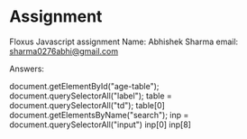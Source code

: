 # Assignment
Floxus Javascript assignment
Name: Abhishek Sharma
email: sharma0276abhi@gmail.com


Answers:

document.getElementById("age-table");
document.querySelectorAll("label");
table = document.querySelectorAll("td"); table[0]
document.getElementsByName("search");
inp = document.querySelectorAll("input")
inp[0] 
inp[8]


